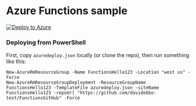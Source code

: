 Azure Functions sample
====================

[![Deploy to Azure](http://azuredeploy.net/deploybutton.png)](https://azuredeploy.net/)

### Deploying from PowerShell

First, copy `azuredeploy.json` locally (or clone the repo), then run something like this:

    New-AzureRmResourceGroup -Name FunctionsHello123 -Location "west us" -Force
    New-AzureRmResourceGroupDeployment -ResourceGroupName FunctionsHello123 -TemplateFile azuredeploy.json -siteName FunctionsHello123 -repoUrl "https://github.com/davidebbo-test/FunctionsGitHub" -Force
